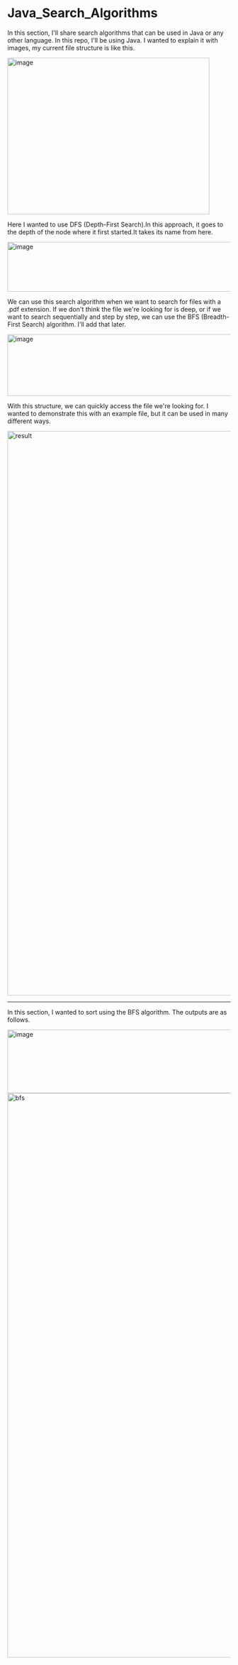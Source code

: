 # Java_Search_Algorithms
In this section, I'll share search algorithms that can be used in Java or any other language. In this repo, I'll be using Java.
I wanted to explain it with images, my current file structure is like this. 

<img width="456" height="353" alt="image" src="https://github.com/user-attachments/assets/133bb692-9e45-4c8b-8388-43ace01ab273" />

Here I wanted to use DFS (Depth-First Search).In this approach, it goes to the depth of the node where
it first started.It takes its name from here.

<img width="935" height="112" alt="image" src="https://github.com/user-attachments/assets/0de2d20f-cdb0-4936-8094-37233f9af3e4" />

We can use this search algorithm when we want to search for files with a .pdf extension. 
If we don't think the file we're looking for is deep, or if we want to search sequentially and step by step,
we can use the BFS (Breadth-First Search) algorithm. I'll add that later.

<img width="964" height="139" alt="image" src="https://github.com/user-attachments/assets/7067ff5e-7577-4a77-a5cd-83708cd83961" />

With this structure, we can quickly access the file we're looking for. I wanted to demonstrate this with an example file, but it can be used in many different ways.

<img width="1822" height="1272" alt="result" src="https://github.com/user-attachments/assets/7022a74a-d05b-4228-88a0-a32c600cd34f" />

------------------------

In this section, I wanted to sort using the BFS algorithm. The outputs are as follows.

<img width="940" height="143" alt="image" src="https://github.com/user-attachments/assets/cb7c6815-d87e-4994-9077-2551f4375270" />

<img width="1822" height="1272" alt="bfs" src="https://github.com/user-attachments/assets/335ed369-66ad-48d1-89bb-5ebc47616c49" />









